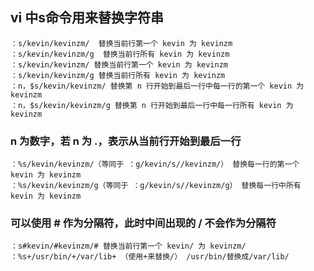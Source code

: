 ## vi 中s命令用来替换字符串

	：s/kevin/kevinzm/  替换当前行第一个 kevin 为 kevinzm
	：s/kevin/kevinzm/g  替换当前行所有 kevin 为 kevinzm
	：s/kevin/kevinzm/ 替换当前行第一个 kevin 为 kevinzm
	：s/kevin/kevinzm/g 替换当前行所有 kevin 为 kevinzm 
	：n，$s/kevin/kevinzm/ 替换第 n 行开始到最后一行中每一行的第一个 kevin 为 kevinzm 
	：n，$s/kevin/kevinzm/g 替换第 n 行开始到最后一行中每一行所有 kevin 为 kevinzm 

### **n 为数字，若 n 为 .，表示从当前行开始到最后一行**
 
	：%s/kevin/kevinzm/（等同于 ：g/kevin/s//kevinzm/） 替换每一行的第一个 kevin 为 kevinzm 
	：%s/kevin/kevinzm/g（等同于 ：g/kevin/s//kevinzm/g） 替换每一行中所有 kevin 为 kevinzm 

### **可以使用 # 作为分隔符，此时中间出现的 / 不会作为分隔符** 

	：s#kevin/#kevinzm/# 替换当前行第一个 kevin/ 为 kevinzm/ 
	：%s+/usr/bin/+/var/lib+ （使用+来替换/） /usr/bin/替换成/var/lib/ 	